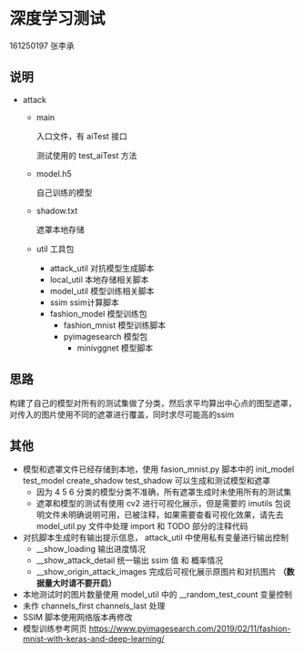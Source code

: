 # 深度学习测试

161250197 张李承

## 说明

* attack

  * main

    入口文件，有 aiTest 接口

    测试使用的 test_aiTest 方法

  * model.h5

    自己训练的模型

  * shadow.txt

    遮罩本地存储

  * util 工具包

    * attack_util 对抗模型生成脚本
    * local_util 本地存储相关脚本
    * model_util 模型训练相关脚本
    * ssim ssim计算脚本
    * fashion_model 模型训练包
      * fashion_mnist 模型训练脚本
      * pyimagesearch 模型包
        * minivggnet 模型脚本

## 思路

构建了自己的模型对所有的测试集做了分类，然后求平均算出中心点的图型遮罩，对传入的图片使用不同的遮罩进行覆盖，同时求尽可能高的ssim

## 其他

* 模型和遮罩文件已经存储到本地，使用 fasion_mnist.py 脚本中的 init_model test_model create_shadow test_shadow 可以生成和测试模型和遮罩
  * 因为 4 5 6 分类的模型分类不准确，所有遮罩生成时未使用所有的测试集
  * 遮罩和模型的测试有使用 cv2 进行可视化展示，但是需要的 imutils 包说明文件未明确说明可用，已被注释，如果需要查看可视化效果，请先去 model_util.py 文件中处理 import 和 TODO 部分的注释代码
* 对抗脚本生成时有输出提示信息， attack_util 中使用私有变量进行输出控制
  * __show_loading 输出进度情况
  * __show_attack_detail 统一输出 ssim 值 和 概率情况
  * __show_origin_attack_images 完成后可视化展示原图片和对抗图片
     **（数据量大时请不要开启）**
* 本地测试时的图片数量使用 model_util 中的 __random_test_count 变量控制
* 未作 channels_first channels_last 处理
* SSIM 脚本使用网络版本再修改
* 模型训练参考网页 <https://www.pyimagesearch.com/2019/02/11/fashion-mnist-with-keras-and-deep-learning/>
